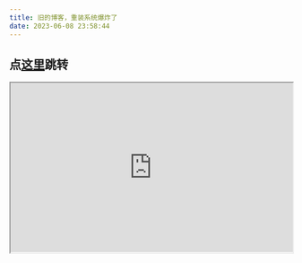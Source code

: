 ```yaml
---
title: 旧的博客，重装系统爆炸了
date: 2023-06-08 23:58:44
---
```


## 点[这里](https://old.descentdd.top/)跳转

<div style="position: relative; padding: 30% 45%;"> <iframe style="position: absolute; width: 100%; height: 100%; left: 0; top: 0;" src="https://old.descentdd.top/" frameborder="1" scrolling="yes" width="700" height="1000"</iframe> </div>
